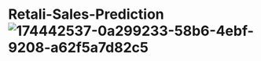 # Retali-Sales-Prediction![174442537-0a299233-58b6-4ebf-9208-a62f5a7d82c5](https://user-images.githubusercontent.com/112894345/206217576-f1863382-c17e-46be-8320-759bc0b63094.png)
